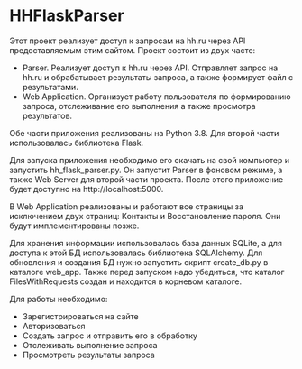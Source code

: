 # HHFlaskParser

Этот проект реализует доступ к запросам на hh.ru через API предоставляемым этим сайтом.
Проект состоит из двух часте:
- Parser. Реализует доступ к hh.ru через API. Отправляет запрос на hh.ru и обрабатывает результаты запроса, а также формирует файл с результатами.
- Web Application. Организует работу пользователя по формированию запроса, отслеживание его выполнения а также просмотра результатов.

Обе части приложения реализованы на Python 3.8. Для второй части использовалась библиотека Flask.

Для запуска приложения необходимо его скачать на свой компьютер и запустить hh_flask_parser.py. Он запустит Parser в фоновом режиме, а также Web Server для второй части проекта. После этого приложение будет доступно на http://localhost:5000.

В Web Application реализованы и работают все страницы за исключением двух страниц:
Контакты и Восстановление пароля. Они будут имплементированы позже.

Для хранения информации использовалась база данных SQLite, а для доступа к этой БД использовалась библиотека SQLAlchemy.
Для обновления и создания БД нужно запустить скрипт create_db.py в каталоге web_app. Также перед запуском надо убедиться, что каталог
FilesWithRequests создан и находится в корневом каталоге.

Для работы необходимо:
- Зарегистрироваться на сайте
- Авторизоваться
- Создать запрос и отправить его в обработку
- Отслеживать выполнение запроса
- Просмотреть результаты запроса
